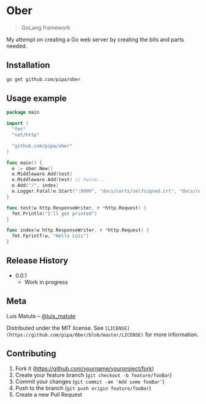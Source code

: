 # Ober
> GoLang framework

<!-- [![NPM Version][npm-image]][npm-url]
[![Build Status][travis-image]][travis-url]
[![Downloads Stats][npm-downloads]][npm-url] -->

My attempt on creating a Go web server by creating the bits and parts needed.

<!-- ![](header.png) -->

## Installation

```sh
go get github.com/pipa/ober
```

## Usage example

```Go
package main

import (
  "fmt"
  "net/http"

  "github.com/pipa/ober"
)

func main() {
  e := ober.New()
  e.Middleware.Add(test)
  e.Middleware.Add(test) // twice...
  e.Add("/", index)
  e.Logger.Fatal(e.Start(":9999", "docs/certs/selfsigned.crt", "docs/certs/selfsigned.key")) // Only works with TLS
}

func test(w http.ResponseWriter, r *http.Request) {
  fmt.Println("I'll get printed")
}

func index(w http.ResponseWriter, r *http.Request) {
  fmt.Fprintf(w, "Hello Luis")
}
```

## Release History

* 0.0.1
    * Work in progress

## Meta

Luis Matute – [@luis_matute](https://twitter.com/luis_matute)

Distributed under the MIT license. See ``[LICENSE](https://github.com/pipa/Ober/blob/master/LICENSE)`` for more information.


## Contributing

1. Fork it (<https://github.com/yourname/yourproject/fork>)
2. Create your feature branch (`git checkout -b feature/fooBar`)
3. Commit your changes (`git commit -am 'Add some fooBar'`)
4. Push to the branch (`git push origin feature/fooBar`)
5. Create a new Pull Request

<!-- Markdown link & img dfn's -->
[npm-image]: https://img.shields.io/npm/v/datadog-metrics.svg?style=flat-square
[npm-url]: https://npmjs.org/package/datadog-metrics
[npm-downloads]: https://img.shields.io/npm/dm/datadog-metrics.svg?style=flat-square
[travis-image]: https://img.shields.io/travis/dbader/node-datadog-metrics/master.svg?style=flat-square
[travis-url]: https://travis-ci.org/dbader/node-datadog-metrics
[wiki]: https://github.com/yourname/yourproject/wiki
